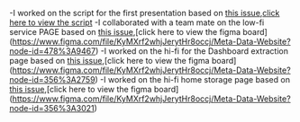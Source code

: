 -I worked on the script for the first presentation based on [this issue](https://github.com/zuri-training/proj_fetch_meta_data_team_83/issues/72),[click here to view the script](https://docs.google.com/document/d/1ueXGHPracpr9FQR2QBbRK3m_7Angavfuxz0_P13jauE/edit?usp=sharing)
-I collaborated with a team mate on the low-fi service PAGE based on [this issue](https://github.com/zuri-training/proj_fetch_meta_data_team_83/issues/32),[click here to view the figma board] (https://www.figma.com/file/KyMXrf2whjJerytHr8occj/Meta-Data-Website?node-id=478%3A9467)
-I worked on the hi-fi for the Dashboard extraction page based on [this issue](https://github.com/zuri-training/proj_fetch_meta_data_team_83/issues/71),[click here to view the figma board] (https://www.figma.com/file/KyMXrf2whjJerytHr8occj/Meta-Data-Website?node-id=356%3A2759)
-I worked on the hi-fi home storage page based on [this issue](https://github.com/zuri-training/proj_fetch_meta_data_team_83/issues/71),[click here to view the figma board] (https://www.figma.com/file/KyMXrf2whjJerytHr8occj/Meta-Data-Website?node-id=356%3A3021)